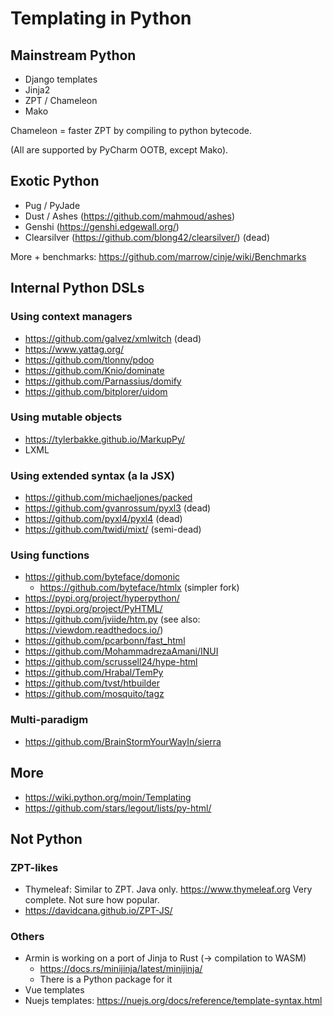 # Templating in Python

## Mainstream Python

- Django templates
- Jinja2
- ZPT / Chameleon
- Mako

Chameleon = faster ZPT by compiling to python bytecode.

(All are supported by PyCharm OOTB, except Mako).

## Exotic Python

- Pug / PyJade
- Dust / Ashes (https://github.com/mahmoud/ashes)
- Genshi (https://genshi.edgewall.org/)
- Clearsilver (https://github.com/blong42/clearsilver/) (dead)

More + benchmarks: https://github.com/marrow/cinje/wiki/Benchmarks

## Internal Python DSLs

### Using context managers

- https://github.com/galvez/xmlwitch (dead)
- https://www.yattag.org/
- https://github.com/tlonny/pdoo
- https://github.com/Knio/dominate
- https://github.com/Parnassius/domify
- https://github.com/bitplorer/uidom

### Using mutable objects

- https://tylerbakke.github.io/MarkupPy/
- LXML

### Using extended syntax (a la JSX)

- https://github.com/michaeljones/packed
- https://github.com/gvanrossum/pyxl3 (dead)
- https://github.com/pyxl4/pyxl4 (dead)
- https://github.com/twidi/mixt/ (semi-dead)

### Using functions

- https://github.com/byteface/domonic
  - https://github.com/byteface/htmlx (simpler fork)
- https://pypi.org/project/hyperpython/
- https://pypi.org/project/PyHTML/
- https://github.com/jviide/htm.py (see also: https://viewdom.readthedocs.io/)
- https://github.com/pcarbonn/fast_html
- https://github.com/MohammadrezaAmani/INUI
- https://github.com/scrussell24/hype-html
- https://github.com/Hrabal/TemPy
- https://github.com/tvst/htbuilder
- https://github.com/mosquito/tagz

### Multi-paradigm

- https://github.com/BrainStormYourWayIn/sierra

## More

- https://wiki.python.org/moin/Templating
- https://github.com/stars/legout/lists/py-html/

## Not Python

### ZPT-likes

- Thymeleaf: Similar to ZPT. Java only. https://www.thymeleaf.org Very complete. Not sure how popular.
- https://davidcana.github.io/ZPT-JS/

### Others

- Armin is working on a port of Jinja to Rust (-> compilation to WASM)
  - https://docs.rs/minijinja/latest/minijinja/
  - There is a Python package for it
- Vue templates
- Nuejs templates: https://nuejs.org/docs/reference/template-syntax.html
